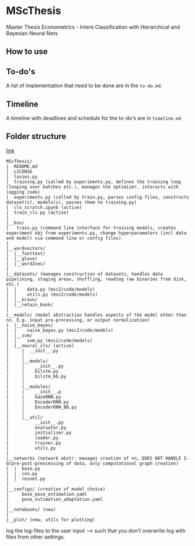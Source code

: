 # MScThesis
Master Thesis Econometrics - Intent Classification with Hierarchical and Bayesian Neural Nets

## How to use

## To-do's
A list of implementation that need to be done are in the `to-do.md`.

## Timeline
A timeline with deadlines and schedule for the to-do's are in `timeline.md`

## Folder structure
[link](https://stackoverflow.com/questions/9518646/tree-view-of-a-directory-folder-in-windows)
```
MScThesis/
|  README.md
|  LICENSE
|  losses.py
|  training.py (called by experiments.py, defines the training loop (looping over batches etc.), manages the optimizer, interacts with logging code)
|  experiments.py (called by train.py, parses config files, constructs dataset(s), models(s), passes them to training.py)
|  cls_scratch.ipynb (active)
|  train_cls.py (active)
|
|__bin/
|   train.py (command line interface for training models, creates experiment obj from experiments.py, change hyperparameters (incl data and model) via command line or config files)
|
|__wordvectors/
|  |__fasttext/
|  |__glove/
|  |__word2vec/
|
|__datasets/ (manages construction of datasets, handles data pipelining, staging areas, shuffling, reading raw binaries from disk, etc.)
|  |    data.py (msc2/code/models)
|  |    utils.py (msc2/code/models)
|  |__braun/
|  |__retain_bank/
|
|__models/ (model abstraction handles aspects of the model other than nn. E.g. input pre-processing, or output normalization)
|  |__naive_bayes/
|  |    naive_bayes.py (msc2/code/models)
|  |__svm/
|  |    svm.py (msc2/code/models)
|  |__neural_cls/ (active)
|     |  __init__.py
|     |
|     |__models/
|     |    __init__.py
|     |    bilstm.py
|     |    bilstm_bb.py
|     |
|     |__modules/
|     |    __init__.p
|     |    baseRNN.py
|     |    EncoderRNN.py
|     |    EncoderRNN_BB.py
|     |
|     |__util/
|          __init__.py
|          evaluator.py
|          initializer.py
|          loader.py
|          trainer.py
|          utils.py
|
|__networks (network abstr. manages creation of nn, DOES NOT HANDLE I-O/pre-post-preocessing of data, only computational graph creation)
|  |  base.py
|  |  cnn.py
|  |  resnet.py
|
|__configs/ (creation of model choice)
|     base_pose_estimation.yaml
|     pose_estimation_adaptation.yaml
|
|__notebooks/ (new)
|
|__plot/ (new, utils for plotting)
```
log the log-files to the user input --> such that you don't overwrite log with files from other settings.


